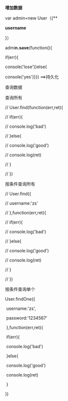 **增加数据**

var admin=new User（{**

**username**

}）



admi**n.save**(function(){

if(err){

console('lose')}else{

console('yes')}}) ==>持久化



查询数据

查询所有

//   User.find(function(err,ret){

//       if(err){

//         console.log('bad')

//       }else{

//           console.log('good')

//           console.log(ret)

//       }

//   })



按条件查询所有

// User.find({

//     username:'zs'

//     },function(err,ret){

//     if(err){

//       console.log('bad')

//     }else{

//         console.log('good')

//         console.log(ret)

//     }

// })

按条件查询单个

User.findOne({

​    username:'zs',

​    password:'1234567'

​    },function(err,ret){

​    if(err){

​      console.log('bad')

​    }else{

​        console.log('good')

​        console.log(ret)

​    }

})

